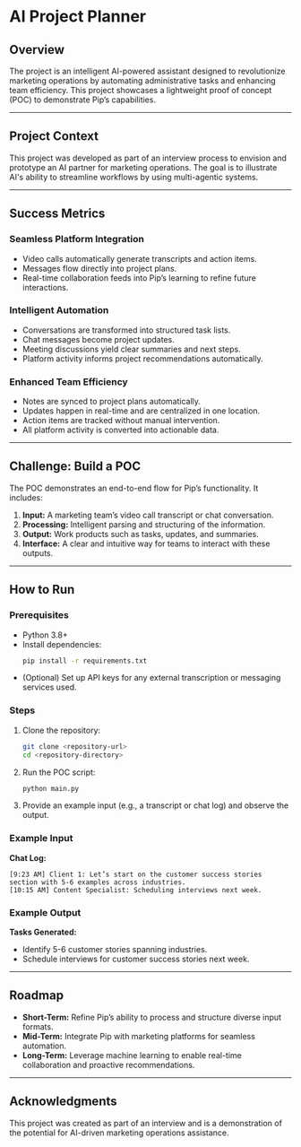 # AI Project Planner

## Overview
The project is an intelligent AI-powered assistant designed to revolutionize marketing operations by automating administrative tasks and enhancing team efficiency. This project showcases a lightweight proof of concept (POC) to demonstrate Pip’s capabilities.

---

## Project Context
This project was developed as part of an interview process to envision and prototype an AI partner for marketing operations. The goal is to illustrate AI's ability to streamline workflows by using multi-agentic systems.

---

## Success Metrics
### Seamless Platform Integration
- Video calls automatically generate transcripts and action items.
- Messages flow directly into project plans.
- Real-time collaboration feeds into Pip’s learning to refine future interactions.

### Intelligent Automation
- Conversations are transformed into structured task lists.
- Chat messages become project updates.
- Meeting discussions yield clear summaries and next steps.
- Platform activity informs project recommendations automatically.

### Enhanced Team Efficiency
- Notes are synced to project plans automatically.
- Updates happen in real-time and are centralized in one location.
- Action items are tracked without manual intervention.
- All platform activity is converted into actionable data.

---

## Challenge: Build a POC
The POC demonstrates an end-to-end flow for Pip’s functionality. It includes:
1. **Input:** A marketing team’s video call transcript or chat conversation.
2. **Processing:** Intelligent parsing and structuring of the information.
3. **Output:** Work products such as tasks, updates, and summaries.
4. **Interface:** A clear and intuitive way for teams to interact with these outputs.

---

## How to Run
### Prerequisites
- Python 3.8+
- Install dependencies:
  ```bash
  pip install -r requirements.txt
  ```
- (Optional) Set up API keys for any external transcription or messaging services used.

### Steps
1. Clone the repository:
   ```bash
   git clone <repository-url>
   cd <repository-directory>
   ```
2. Run the POC script:
   ```bash
   python main.py
   ```
3. Provide an example input (e.g., a transcript or chat log) and observe the output.

### Example Input
**Chat Log:**
```
[9:23 AM] Client 1: Let’s start on the customer success stories section with 5-6 examples across industries.
[10:15 AM] Content Specialist: Scheduling interviews next week.
```

### Example Output
**Tasks Generated:**
- Identify 5-6 customer stories spanning industries.
- Schedule interviews for customer success stories next week.

---

## Roadmap
- **Short-Term:** Refine Pip’s ability to process and structure diverse input formats.
- **Mid-Term:** Integrate Pip with marketing platforms for seamless automation.
- **Long-Term:** Leverage machine learning to enable real-time collaboration and proactive recommendations.

---

## Acknowledgments
This project was created as part of an interview and is a demonstration of the potential for AI-driven marketing operations assistance.

